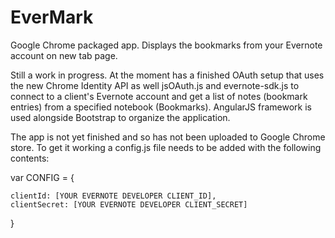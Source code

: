 EverMark
========

Google Chrome packaged app. Displays the bookmarks from your Evernote account on new tab page.

Still a work in progress.
At the moment has a finished OAuth setup that uses the new Chrome Identity API as well jsOAuth.js and evernote-sdk.js
to connect to a client's Evernote account and get a list of notes (bookmark entries) from a specified notebook (Bookmarks).
AngularJS framework is used alongside Bootstrap to organize the application.

The app is not yet finished and so has not been uploaded to Google Chrome store.
To get it working a config.js file needs to be added with the following contents:

var CONFIG = {

	clientId: [YOUR EVERNOTE DEVELOPER CLIENT_ID],
	clientSecret: [YOUR EVERNOTE DEVELOPER CLIENT_SECRET]

}
